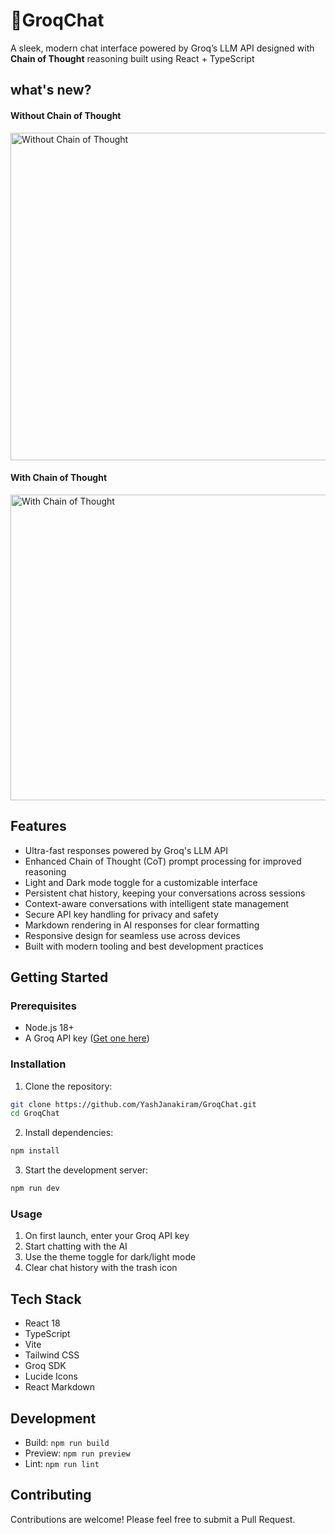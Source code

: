 # 💬GroqChat

A sleek, modern chat interface powered by Groq’s LLM API designed with **Chain of Thought** reasoning built using React + TypeScript

## what's new?
#### Without Chain of Thought
<img width="1080" height="524" alt="Without Chain of Thought " src="https://github.com/user-attachments/assets/4527ba88-e2c2-462e-b2f9-71edb78b0a1c" />


#### With Chain of Thought
<img width="1080" height="489" alt="With Chain of Thought " src="https://github.com/user-attachments/assets/f2baffb0-aeff-4e92-8130-e0b1052eaff8" />

## Features

- Ultra-fast responses powered by Groq's LLM API
- Enhanced Chain of Thought (CoT) prompt processing for improved reasoning
- Light and Dark mode toggle for a customizable interface
- Persistent chat history, keeping your conversations across sessions
- Context-aware conversations with intelligent state management
- Secure API key handling for privacy and safety
- Markdown rendering in AI responses for clear formatting
- Responsive design for seamless use across devices
- Built with modern tooling and best development practices
  
## Getting Started

### Prerequisites

- Node.js 18+ 
- A Groq API key ([Get one here](https://console.groq.com))

### Installation

1. Clone the repository:
```bash
git clone https://github.com/YashJanakiram/GroqChat.git
cd GroqChat
```

2. Install dependencies:
```bash
npm install
```

3. Start the development server:
```bash
npm run dev
```

### Usage

1. On first launch, enter your Groq API key
2. Start chatting with the AI
3. Use the theme toggle for dark/light mode
4. Clear chat history with the trash icon

## Tech Stack

- React 18
- TypeScript
- Vite
- Tailwind CSS
- Groq SDK
- Lucide Icons
- React Markdown

## Development

- Build: `npm run build`
- Preview: `npm run preview`
- Lint: `npm run lint`

## Contributing

Contributions are welcome! Please feel free to submit a Pull Request.
